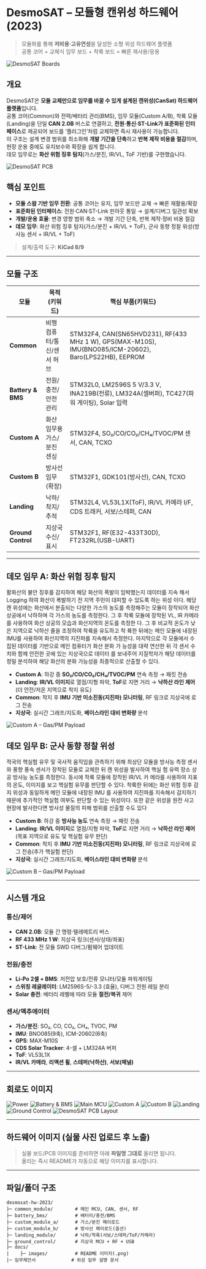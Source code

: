 # DesmoSAT – 모듈형 캔위성 하드웨어 (2023)

> 모듈화를 통해 **저비용·고유연성**을 달성한 소형 위성 하드웨어 플랫폼  
> 공통 코어 + 교체식 임무 보드 + 착륙 보드 = 빠른 재사용/응용

<!-- 히어로: 실물 사진 준비 전, 회로도 콜라주로 임시 노출 -->
<!-- 실물 사진을 올리면 아래 경로로 교체: docs/images/hero-boards.png -->
![DesmoSAT Boards](docs/images/hero-schematics.png)

## 개요
DesmoSAT은 **모듈 교체만으로 임무를 바꿀 수 있게 설계된 캔위성(CanSat) 하드웨어 플랫폼**입니다.  
공통 코어(Common)와 전력/배터리 관리(BMS), 임무 모듈(Custom A/B), 착륙 모듈(Landing)을 단일 **CAN 2.0B** 버스로 연결하고, **전원·통신·ST-Link가 표준화된 인터페이스**로 제공되어 보드를 ‘플러그인’처럼 교체하면 즉시 재사용이 가능합니다.  
이 구조는 설계 변경 범위를 최소화해 **개발 기간을 단축**하고 **반복 제작 비용을 절감**하며, 현장 운용 중에도 유지보수와 확장을 쉽게 합니다.  
데모 임무로는 **화산 위험 징후 탐지**(가스/분진, IR/VL, ToF 기반)를 구현했습니다.

![DesmoSAT PCB](docs/images/pcb-3D-rander.png)

## 핵심 포인트
- **모듈 스왑 기반 임무 전환**: 공통 코어는 유지, 임무 보드만 교체 → 빠른 재활용/확장  
- **표준화된 인터페이스**: 전원·CAN·ST-Link 핀아웃 통일 → 설계/디버그 일관성 확보  
- **개발/운용 효율**: 변경 영향 범위 축소 → 개발 기간 단축, 반복 제작·정비 비용 절감  
- **데모 임무**: 화산 위험 징후 탐지(가스/분진 + IR/VL + ToF), 군사 동향 정찰 위성(방사능 센서 + IR/VL + ToF)

> 설계/출력 도구: **KiCad 8/9** 

---

## 모듈 구조

| 모듈 | 목적(키워드) | 핵심 부품(키워드) |
|---|---|---|
| **Common** | 비행 컴퓨터/통신/센서 허브 | STM32F4, CAN(SN65HVD231), RF(433 MHz 1 W), GPS(MAX-M10S), IMU(BNO085/ICM-20602), Baro(LPS22HB), EEPROM |
| **Battery & BMS** | 전원/충전/안전 관리 | STM32L0, LM2596S 5 V/3.3 V, INA219B(전류), LM324A(셀버퍼), TC427(파워 게이팅), Solar 입력 |
| **Custom A** | 화산 임무용 가스/분진 센싱 | STM32F4, SO₂/CO/CO₂/CH₄/TVOC/PM 센서, CAN, TCXO |
| **Custom B** | 방사선 임무(확장) | STM32F1, GDK101(방사선), CAN, TCXO |
| **Landing** | 낙하/착지/추적 | STM32L4, VL53L1X(ToF), IR/VL 카메라 I/F, CDS 트래커, 서보/스테퍼, CAN |
| **Ground Control** | 지상국 수신/표시 | STM32F1, RF(E32-433T30D), FT232RL(USB-UART) |

<!-- 블록 다이어그램(상위 시트) 스크린샷 -->

---

## 데모 임무 A: 화산 위험 징후 탐지
  활화산의 불안 징후를 감지하여 해당 화산의 폭발이 임박했는지 데이터를 지속
해서 Logging 하여 화산이 폭발하기 전 지역 주민이 대피할 수 있도록 하는 위성
이다.
  해당 캔 위성에는 화산에서 분출되는 다양한 가스의 농도를 측정해주는 모듈이
장착되어 화산 상공에서 낙하하며 각 가스의 농도를 측정한다. 그 후 착륙 모듈에
장착된 VL, IR 카메라를 사용하여 화산 상공의 모습과 화산지역의 온도를 측정한
다. 그 후 비교적 온도가 낮은 지역으로 낙하산 줄을 조정하여 착륙을 유도하고 착
륙한 뒤에는 메인 모듈에 내장된 IMU를 사용하여 화산지역의 지진파를 지속해서
측정한다.
  마지막으로 각 모듈에서 수집된 데이터를 기반으로 메인 컴퓨터가 화산 분화 가
능성을 대략 연산한 뒤 각 센서 수치와 함께 안전한 곳에 있는 지상국으로 데이터
를 보내주어 지질학자가 해당 데이터를 정밀 분석하여 해당 화산의 분화 가능성을
최종적으로 산출할 수 있다.

- **Custom A**: 하강 중 **SO₂/CO/CO₂/CH₄/TVOC/PM** 연속 측정 → 패킷 전송  
- **Landing**: **IR/VL 이미지**로 열점/지형 파악, **ToF**로 지면 거리 → **낙하산 라인 제어**(더 안전/저온 지역으로 착지 유도)  
- **Common**: 착지 후 **IMU 기반 미소진동(지진파) 모니터링**, RF 링크로 지상국에 로그 전송  
- **지상국**: 실시간 그래프/지도화, **베이스라인 대비 변화량** 분석

<!-- Custom A: 실물 사진 준비 전, 회로도 이미지 임시 노출 -->
![Custom A – Gas/PM Payload](docs/images/custom-a.png)


## 데모 임무 B: 군사 동향 정찰 위성
  적국의 핵실험 유무 및 국사적 움직임을 관측하기 위해 최상단 모듈을 방사능
측정 센서와 풍향 풍속 센서가 장착된 모듈로 교체한 뒤 캔 위성을 발사하여 핵실
험 유력 장소 상공 방사능 농도를 측정한다. 동시에 착륙 모듈에 장착된 IR/VL 카
메라를 사용하여 지표의 온도, 이미지를 보고 핵실험 유무를 판단할 수 있다.
  착륙한 뒤에는 화산 위험 징후 감지 위성과 동일하게 메인 모듈에 내장된 IMU
를 사용하여 지진파를 지속해서 감지하기 때문에 추가적인 핵실험 여부도 판단할
수 있는 위성이다. 
  또한 같은 위성을 원전 사고 현장에 발사한다면 방사성 물질의
피해 범위를 산출할 수도 있다

- **Custom B**: 하강 중 **방사능 농도** 연속 측정 → 패킷 전송  
- **Landing**: **IR/VL 이미지**로 열점/지형 파악, **ToF**로 지면 거리 → **낙하산 라인 제어**(목표 지역으로 유도 및 핵실험 유무 판단)  
- **Common**: 착지 후 **IMU 기반 미소진동(지진파) 모니터링**, RF 링크로 지상국에 로그 전송(추가 핵실험 판단)
- **지상국**: 실시간 그래프/지도화, **베이스라인 대비 변화량** 분석

<!-- Custom B: 실물 사진 준비 전, 회로도 이미지 임시 노출 -->
![Custom B – Gas/PM Payload](docs/images/custom-b.png)

---

## 시스템 개요

### 통신/제어
- **CAN 2.0B**: 모듈 간 명령·텔레메트리 버스
- **RF 433 MHz 1 W**: 지상국 링크(센서/상태/좌표)
- **ST-Link**: 전 모듈 SWD 디버그/펌웨어 업데이트

### 전원/충전
- **Li-Po 2셀 + BMS**: 저전압 보호/전류 모니터/모듈 파워게이팅
- **스위칭 레귤레이터**: LM2596S-5/-3.3 (효율), 디버그 전원 레일 분리
- **Solar 충전**: 배터리 레벨에 따라 모듈 **절전/복귀** 제어

### 센서/액추에이터
- **가스/분진**: SO₂, CO, CO₂, CH₄, TVOC, PM
- **IMU**: BNO085(9축), ICM-20602(6축)
- **GPS**: MAX-M10S
- **CDS Solar Tracker**: 4-셀 + LM324A 버퍼
- **ToF**: VL53L1X
- **IR/VL 카메라**, **리액션 휠**, **스테퍼(낙하산)**, **서보(패널)**

---

## 회로도 이미지

![Power](docs/images/power.png)
![Battery & BMS](docs/images/battery-bms.png)
![Main MCU](docs/images/main-mcu.png)
![Custom A](docs/images/custom-a.png)
![Custom B](docs/images/custom-b.png)
![Landing](docs/images/landing.png)
![Ground Control](docs/images/ground-control.png)
![DesmoSAT PCB Layout](docs/images/pcb-layout.png)

---

## 하드웨어 이미지 (실물 사진 업로드 후 노출)

> 실물 보드/PCB 이미지를 준비하면 아래 **파일명 그대로** 올리면 됩니다.  
> 올리는 즉시 README가 자동으로 해당 이미지를 표시합니다.

<!-- 히어로 실물 합성 -->
<!-- 올릴 파일: docs/images/hero-boards.png -->

<!-- Common -->
<!-- 올릴 파일: docs/images/common-top.png, docs/images/common-pcb.png -->

<!-- Battery & BMS -->
<!-- 올릴 파일: docs/images/bms-top.png, docs/images/bms-pcb.png -->

<!-- Custom A (센서 라벨 강조판 권장) -->
<!-- 올릴 파일: docs/images/custom-a-board.png, docs/images/custom-a-sensors-labeled.png -->

<!-- Custom B -->
<!-- 올릴 파일: docs/images/custom-b-top.png -->

<!-- Landing -->
<!-- 올릴 파일: docs/images/landing-top.png, docs/images/landing-pcb.png -->

<!-- Ground Control -->
<!-- 올릴 파일: docs/images/gcs-top.png -->

---

## 파일/폴더 구조

```text
desmosat-hw-2023/
├─ common_module/        # 메인 MCU, CAN, 센서, RF
├─ battery_bms/          # 배터리/충전/BMS
├─ custom_module_a/      # 가스/분진 페이로드
├─ custom_module_b/      # 방사선 페이로드(옵션)
├─ landing_module/       # 낙하/착륙(서보/스테퍼/ToF/카메라)
├─ ground_control/       # 지상국 MCU + RF + USB
├─ docs/
|    ├─ images/          # README 이미지(.png)
|─ 임무제안서             # 위성 임무 설명 문서
